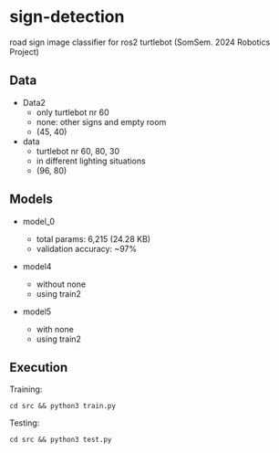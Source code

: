 # sign-detection

road sign image classifier for ros2 turtlebot (SomSem. 2024 Robotics Project)
## Data
- Data2
  - only turtlebot nr 60
  - none: other signs and empty room
  - (45, 40)
- data
    - turtlebot nr 60, 80, 30
    - in different lighting situations
    - (96, 80)
## Models
- model_0
  - total params: 6,215 (24.28 KB)
  - validation accuracy: ~97%

- model4
  - without none
  - using train2

- model5
  - with none
  - using train2

## Execution 

Training:
```
cd src && python3 train.py
```

Testing:
```
cd src && python3 test.py
```
